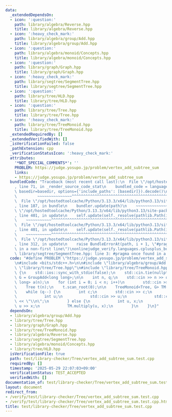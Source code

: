 ```yaml
---
data:
  _extendedDependsOn:
  - icon: ':question:'
    path: library/algebra/Reverse.hpp
    title: library/algebra/Reverse.hpp
  - icon: ':heavy_check_mark:'
    path: library/algebra/group/Add.hpp
    title: library/algebra/group/Add.hpp
  - icon: ':question:'
    path: library/algebra/monoid/Concepts.hpp
    title: library/algebra/monoid/Concepts.hpp
  - icon: ':question:'
    path: library/graph/Graph.hpp
    title: library/graph/Graph.hpp
  - icon: ':heavy_check_mark:'
    path: library/segtree/SegmentTree.hpp
    title: library/segtree/SegmentTree.hpp
  - icon: ':question:'
    path: library/tree/HLD.hpp
    title: library/tree/HLD.hpp
  - icon: ':question:'
    path: library/tree/Tree.hpp
    title: library/tree/Tree.hpp
  - icon: ':heavy_check_mark:'
    path: library/tree/TreeMonoid.hpp
    title: library/tree/TreeMonoid.hpp
  _extendedRequiredBy: []
  _extendedVerifiedWith: []
  _isVerificationFailed: false
  _pathExtension: cpp
  _verificationStatusIcon: ':heavy_check_mark:'
  attributes:
    '*NOT_SPECIAL_COMMENTS*': ''
    PROBLEM: https://judge.yosupo.jp/problem/vertex_add_subtree_sum
    links:
    - https://judge.yosupo.jp/problem/vertex_add_subtree_sum
  bundledCode: "Traceback (most recent call last):\n  File \"/opt/hostedtoolcache/Python/3.13.3/x64/lib/python3.13/site-packages/onlinejudge_verify/documentation/build.py\"\
    , line 71, in _render_source_code_stat\n    bundled_code = language.bundle(stat.path,\
    \ basedir=basedir, options={'include_paths': [basedir]}).decode()\n          \
    \         ~~~~~~~~~~~~~~~^^^^^^^^^^^^^^^^^^^^^^^^^^^^^^^^^^^^^^^^^^^^^^^^^^^^^^^^^^^^^^^^^^\n\
    \  File \"/opt/hostedtoolcache/Python/3.13.3/x64/lib/python3.13/site-packages/onlinejudge_verify/languages/cplusplus.py\"\
    , line 187, in bundle\n    bundler.update(path)\n    ~~~~~~~~~~~~~~^^^^^^\n  File\
    \ \"/opt/hostedtoolcache/Python/3.13.3/x64/lib/python3.13/site-packages/onlinejudge_verify/languages/cplusplus_bundle.py\"\
    , line 401, in update\n    self.update(self._resolve(pathlib.Path(included), included_from=path))\n\
    \    ~~~~~~~~~~~^^^^^^^^^^^^^^^^^^^^^^^^^^^^^^^^^^^^^^^^^^^^^^^^^^^^^^^^^^^\n\
    \  File \"/opt/hostedtoolcache/Python/3.13.3/x64/lib/python3.13/site-packages/onlinejudge_verify/languages/cplusplus_bundle.py\"\
    , line 401, in update\n    self.update(self._resolve(pathlib.Path(included), included_from=path))\n\
    \    ~~~~~~~~~~~^^^^^^^^^^^^^^^^^^^^^^^^^^^^^^^^^^^^^^^^^^^^^^^^^^^^^^^^^^^\n\
    \  File \"/opt/hostedtoolcache/Python/3.13.3/x64/lib/python3.13/site-packages/onlinejudge_verify/languages/cplusplus_bundle.py\"\
    , line 312, in update\n    raise BundleErrorAt(path, i + 1, \"#pragma once found\
    \ in a non-first line\")\nonlinejudge_verify.languages.cplusplus_bundle.BundleErrorAt:\
    \ library/segtree/SegmentTree.hpp: line 3: #pragma once found in a non-first line\n"
  code: "#define PROBLEM \"https://judge.yosupo.jp/problem/vertex_add_subtree_sum\"\
    \n#include <bits/stdc++.h>\n\n#include \"library/algebra/group/Add.hpp\"\n#include\
    \ \"library/tree/Tree.hpp\"\n#include \"library/tree/TreeMonoid.hpp\"\n\nint main()\
    \ {\n    std::ios::sync_with_stdio(false);\n    std::cin.tie(nullptr);\n    using\
    \ G = GroupAdd<long long>;\n\n    int n, q;\n    std::cin >> n >> q;\n    std::vector<long\
    \ long> a(n);\n    for (int i = 0; i < n; i++)\n        std::cin >> a[i];\n\n\
    \    Tree t(n);\n    t.scan_root(0);\n\n    TreeMonoid<Tree, G> TM(t, a);\n\n\
    \    while (q--) {\n        int c;\n        std::cin >> c;\n        if (c) {\n\
    \            int u;\n            std::cin >> u;\n            std::cout << TM.subtree_prod(u)\
    \ << \"\\n\";\n        } else {\n            int u, x;\n            std::cin >>\
    \ u >> x;\n            TM.multiply(u, x);\n        }\n    }\n}"
  dependsOn:
  - library/algebra/group/Add.hpp
  - library/tree/Tree.hpp
  - library/graph/Graph.hpp
  - library/tree/TreeMonoid.hpp
  - library/algebra/Reverse.hpp
  - library/segtree/SegmentTree.hpp
  - library/algebra/monoid/Concepts.hpp
  - library/tree/HLD.hpp
  isVerificationFile: true
  path: test/library-checker/Tree/vertex_add_subtree_sum.test.cpp
  requiredBy: []
  timestamp: '2025-05-29 22:07:03+09:00'
  verificationStatus: TEST_ACCEPTED
  verifiedWith: []
documentation_of: test/library-checker/Tree/vertex_add_subtree_sum.test.cpp
layout: document
redirect_from:
- /verify/test/library-checker/Tree/vertex_add_subtree_sum.test.cpp
- /verify/test/library-checker/Tree/vertex_add_subtree_sum.test.cpp.html
title: test/library-checker/Tree/vertex_add_subtree_sum.test.cpp
---
```

